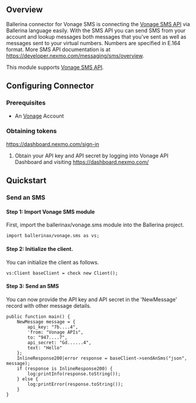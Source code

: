 ## Overview
Ballerina connector for Vonage SMS is connecting the [Vonage SMS API](https://nexmo-api-specification.herokuapp.com/sms) via Ballerina language easily. With the SMS API you can send SMS from your account and lookup messages both messages that you've sent as well as messages sent to your virtual numbers. Numbers are specified in E.164 format. More SMS API documentation is at https://developer.nexmo.com/messaging/sms/overview.

This module supports [Vonage SMS API](https://nexmo-api-specification.herokuapp.com/sms).

## Configuring Connector

### Prerequisites
- An [Vonage](https://www.vonage.com/) Account

### Obtaining tokens
https://dashboard.nexmo.com/sign-in
1. Obtain your API key and API secret by logging into Vonage API Dashboard and visiting https://dashboard.nexmo.com/
 
## Quickstart

### Send an SMS

#### Step 1: Import Vonage SMS module
First, import the ballerinax/vonage.sms module into the Ballerina project.
```ballerina
import ballerinax/vonage.sms as vs;
```
#### Step 2: Initialize the client.
You can initialize the client as follows.
```ballerina
vs:Client baseClient = check new Client();
```
#### Step 3: Send an SMS 
You can now provide the API key and API secret in the 'NewMessage' record with other message details.
```ballerina
public function main() {
    NewMessage message = {
        api_key: "7b....4",
        'from: "Vonage APIs",
        to: "947....7",
        api_secret: "Gd......4",
        text: "Hello"
    };
    InlineResponse200|error response = baseClient->sendAnSms("json", message);
    if (response is InlineResponse200) {
        log:printInfo(response.toString());
    } else {
        log:printError(response.toString());
    }
}
``` 
